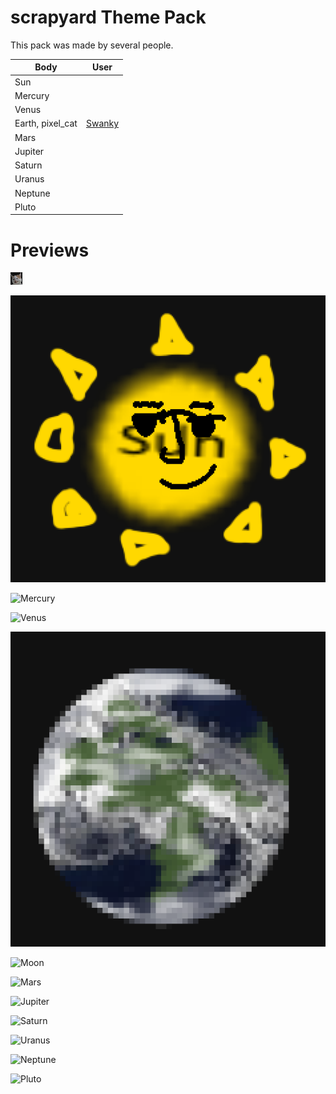 # scrapyard Theme Pack

This pack was made by several people.

| Body        | User                                      |
| ----------- | ---------------------------------------   |
| Sun         | []() |
| Mercury     | []() |
| Venus       | []() |
| Earth, pixel_cat | [Swanky](https://media.discordapp.net/attachments/850178936020664370/949924540719448064/withered_cat2.png)   |
| Mars        | []() |
| Jupiter     | []() |
| Saturn      | []() |
| Uranus      | []() |
| Neptune     | []() |
| Pluto       | []() |

# Previews

![Pixel Cat](./pixel_cat.png)

![Sun](./Sun.png)

![Mercury](./Mercury.png)

![Venus](./Venus.png)

![Earth](./Earth.png)

![Moon](./Moon.png)

![Mars](./Mars.png)

![Jupiter](./Jupiter.png)

![Saturn](./Saturn.png)

![Uranus](./Uranus.png)

![Neptune](./Neptune.png)

![Pluto](./Pluto.png)
